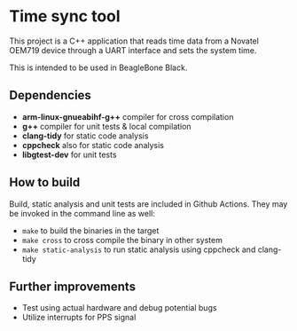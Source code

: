 # Time sync tool
This project is a C++ application that reads time data from a Novatel OEM719 device through a UART interface and sets the system time.

This is intended to be used in BeagleBone Black.

## Dependencies
- **arm-linux-gnueabihf-g++** compiler for cross compilation
- **g++** compiler for unit tests & local compilation
- **clang-tidy** for static code analysis
- **cppcheck** also for static code analysis
- **libgtest-dev** for unit tests


## How to build
Build, static analysis and unit tests are included in Github Actions. They may be invoked in the command line as well:
- `make` to build the binaries in the target
- `make cross` to cross compile the binary in other system
- `make static-analysis` to run static analysis using cppcheck and clang-tidy

## Further improvements
- Test using actual hardware and debug potential bugs
- Utilize interrupts for PPS signal
